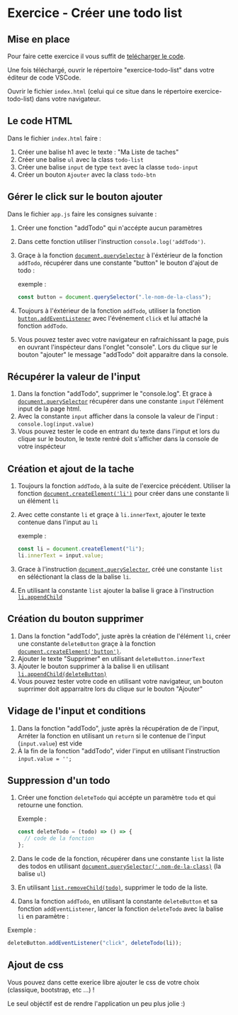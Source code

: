 # Exercice - Créer une todo list

## Mise en place

Pour faire cette exercice il vous suffit de [telécharger le code](https://github.com/Djeg/js-tuto/archive/refs/heads/master.zip).

Une fois téléchargé, ouvrir le répertoire "exercice-todo-list" dans votre éditeur de code VSCode.

Ouvrir le fichier `index.html` (celui qui ce situe dans le répertoire exercice-todo-list) dans votre navigateur.

## Le code HTML

Dans le fichier `index.html` faire :

1. Créer une balise h1 avec le texte : "Ma Liste de taches"
2. Créer une balise `ul` avec la class `todo-list`
3. Créer une balise `input` de type `text` avec la classe `todo-input`
4. Créer un bouton `Ajouter` avec la class `todo-btn`

## Gérer le click sur le bouton ajouter

Dans le fichier `app.js` faire les consignes suivante :

1. Créer une fonction "addTodo" qui n'accépte aucun paramètres
2. Dans cette fonction utiliser l'instruction `console.log('addTodo')`.
3. Graçe à la fonction [`document.querySelector`](https://developer.mozilla.org/fr/docs/Web/API/Document/querySelector)
   à l'éxtérieur de la fonction `addTodo`, récupérer dans une constante "button" le bouton
   d'ajout de todo :

   exemple :

   ```js
   const button = document.querySelector(".le-nom-de-la-class");
   ```

4. Toujours à l'éxtérieur de la fonction `addTodo`, utiliser la fonction [`button.addEventListener`](https://developer.mozilla.org/fr/docs/Web/API/EventTarget/addEventListener)
   avec l'événement `click` et lui attaché la fonction `addTodo`.

5. Vous pouvez tester avec votre navigateur en rafraichissant la page, puis en ouvrant l'inspécteur dans l'onglet "console". Lors du clique sur le bouton "ajouter" le message "addTodo" doit apparaitre dans la console.

## Récupérer la valeur de l'input

1. Dans la fonction "addTodo", supprimer le "console.log". Et grace à [`document.querySelector`](https://developer.mozilla.org/fr/docs/Web/API/Document/querySelector) récupérer
   dans une constante `input` l'élément input de la page html.
2. Avec la constante `input` afficher dans la console la valeur de l'input : `console.log(input.value)`
3. Vous pouvez tester le code en entrant du texte dans l'input et lors du clique sur le bouton, le texte rentré
   doit s'afficher dans la console de votre inspécteur

## Création et ajout de la tache

1. Toujours la fonction `addTodo`, à la suite de l'exercice précédent. Utiliser la fonction
   [`document.createElement('li')`](https://developer.mozilla.org/fr/docs/Web/API/Document/createElement) pour créer dans une constante li un élément `li`
2. Avec cette constante `li` et graçe à `li.innerText`, ajouter le texte contenue dans l'input au `li`

   exemple :

   ```js
   const li = document.createElement("li");
   li.innerText = input.value;
   ```

3. Grace à l'instruction [`document.querySelector`](https://developer.mozilla.org/fr/docs/Web/API/Document/querySelector),
   créé une constante `list` en séléctionant la class de la balise `li`.
4. En utilisant la constante `list` ajouter la balise li grace à l'instruction [`li.appendChild`](https://developer.mozilla.org/fr/docs/Web/API/Node/appendChild)

## Création du bouton supprimer

1. Dans la fonction "addTodo", juste après la création de l'élément `li`, créer une constante
   `deleteButton` graçe à la fonction [`document.createElement('button')`](https://developer.mozilla.org/fr/docs/Web/API/Document/createElement).
2. Ajouter le texte "Supprimer" en utilisant `deleteButton.innerText`
3. Ajouter le bouton supprimer à la balise li en utilisant [`li.appendChild(deleteButton)`](https://developer.mozilla.org/en-US/docs/Web/API/Node/appendChild)
4. Vous pouvez tester votre code en utilisant votre navigateur, un bouton suprrimer doit apparraitre
   lors du clique sur le bouton "Ajouter"

## Vidage de l'input et conditions

1. Dans la fonction "addTodo", juste après la récupération de de l'input, Arréter la fonction en utilisant un `return` si le contenue de l'input (`input.value`) est vide
2. À la fin de la fonction "addTodo", vider l'input en utilisant l'instruction `input.value = '';`

## Suppression d'un todo

1. Créer une fonction `deleteTodo` qui accépte un paramètre `todo` et qui retourne une fonction.

   Exemple :

   ```js
   const deleteTodo = (todo) => () => {
     // code de la fonction
   };
   ```

2. Dans le code de la fonction, récupérer dans une constante `list` la liste des todos
   en utilisant [`document.querySelector('.nom-de-la-class)`](https://developer.mozilla.org/en-US/docs/Web/API/Document/querySelector) (la balise `ul`)
3. En utilisant [`list.removeChild(todo)`](), supprimer le todo de la liste.
4. Dans la fonction `addTodo`, en utilisant la constante `deleteButton` et sa fonction `addEventListener`, lancer la fonction `deleteTodo` avec la balise `li` en paramètre :

Exemple :

```js
deleteButton.addEventListener("click", deleteTodo(li));
```

## Ajout de css

Vous pouvez dans cette exerice libre ajouter le css de votre choix (classique, bootstrap, etc ...) !

Le seul objéctif est de rendre l'application un peu plus jolie :)
